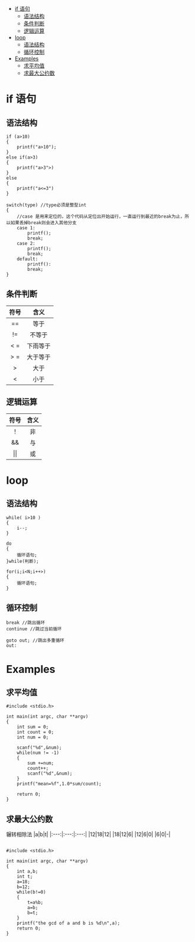 - [if 语句](#if-语句)
  - [语法结构](#语法结构)
  - [条件判断](#条件判断)
  - [逻辑运算](#逻辑运算)
- [loop](#loop)
  - [语法结构](#语法结构-1)
  - [循环控制](#循环控制)
- [Examples](#examples)
  - [求平均值](#求平均值)
  - [求最大公约数](#求最大公约数)

# if 语句  
## 语法结构  
```
if (a>10)
{
    printf("a>10");
}
else if(a>3)
{
    printf("a>3">)
}
else
{
    printf("a<=3")
}

switch(type) //type必须是整型int
{
    //case 是用来定位的，这个代码从定位出开始运行，一直运行到最近的break为止，所以如果丢掉break则会进入其他分支
    case 1:
        printf();
        break;
    case 2:
        printf();
        break;
    default:
        printf():
        break;
}
```
## 条件判断  
|  符号   | 含义  |  
| :----: | :----: |     
| ==  | 等于 |   
| !=  | 不等于 |  
|   &lt; = | 下雨等于 |  
| &gt; = | 大于等于  |  
| &gt; | 大于  |  
|&lt; | 小于 |  

## 逻辑运算  
|符号|含义|
|:---:|:---:|
|！|非|
|&&|与|
| \|\| |或|

# loop  
## 语法结构
```
while( i>10 )
{
    i--;
}

do
{
    循环语句;
}while(判断);

for(i;i<N;i++>)
{
    循环语句;
}
```
## 循环控制
```
break //跳出循环
continue //跳过当前循环

goto out; //跳出多重循环
out:

```
  

# Examples
## 求平均值
```
#include <stdio.h>

int main(int argc, char **argv) 
{
    int sum = 0;
    int count = 0;
    int num = 0;
    
    scanf("%d",&num);
    while(num != -1)
    {
        sum +=num;
        count++;
        scanf("%d",&num);
    }
    printf("mean=%f",1.0*sum/count);

    return 0;
}
```
## 求最大公约数
辗转相除法
|a|b|t|
|:---:|:---:|:---:|
|12|18|12|
|18|12|6|
|12|6|0|
|6|0|-|
```

#include <stdio.h>

int main(int argc, char **argv) 
{
    int a,b;
    int t;
    a=18;
    b=12;
    while(b!=0)
    {
        t=a%b;
        a=b;
        b=t;
    }
    printf("the gcd of a and b is %d\n",a);
    return 0;
}
```